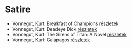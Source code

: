 # Satire

- Vonnegut, Kurt: Breakfast of Champions [részletek](_details/%7Bopf.creator%7D.md#id_1614)
- Vonnegut, Kurt: Deadeye Dick [részletek](_details/%7Bopf.creator%7D.md#id_1616)
- Vonnegut, Kurt: The Sirens of Titan: A Novel [részletek](_details/%7Bopf.creator%7D.md#id_1621)
- Vonnegut, Kurt: Galápagos [részletek](_details/%7Bopf.creator%7D.md#id_1619)